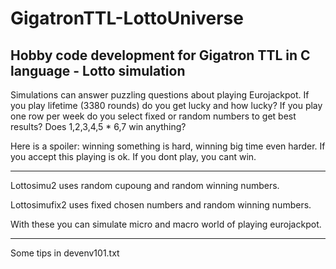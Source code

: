 # GigatronTTL-LottoUniverse
Hobby code development for Gigatron TTL in C language - Lotto simulation
---------------------------------------------------------------------------------------------------------------

Simulations can answer puzzling questions about playing Eurojackpot. If you play lifetime (3380 rounds) do you get lucky and how lucky? If you play one row per week do you select fixed or random numbers to get best results? Does 1,2,3,4,5 * 6,7 win anything?

Here is a spoiler: winning something is hard, winning big time even harder. If you accept this playing is ok. If you dont play, you cant win.

---------------------------------------------------------------------------------------------------------------

Lottosimu2 uses random cupoung and random winning numbers.

Lottosimufix2 uses fixed chosen numbers and random winning numbers.

With these you can simulate micro and macro world of playing eurojackpot.

---------------------------------------------------------------------------------------------------------------

Some tips in devenv101.txt
